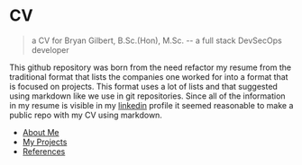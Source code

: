 # CV

> a CV for Bryan Gilbert, B.Sc.(Hon), M.Sc. -- a full stack DevSecOps developer


This github repository was born from the need refactor my resume from the traditional format that lists
the companies one worked for into a format that is focused on projects. This format uses a lot of lists and that
suggested using markdown like we use in git repositories.  Since all of the information in my resume is visible in my 
[linkedin](https://www.linkedin.com/in/bryangilbertsoftware) 
profile it seemed reasonable to make a public repo with my CV using markdown.

- [About Me](/about.md)
- [My Projects](/projects.md)
- [References](/refs.md)



